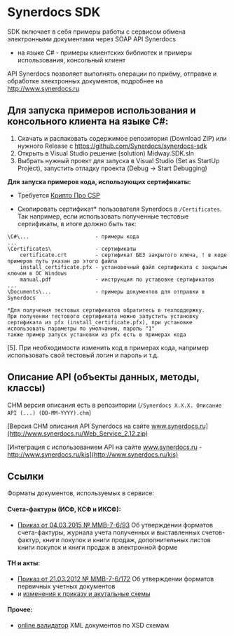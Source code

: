# Synerdocs SDK

SDK включает в себя примеры работы с сервисом обмена электронными документами через SOAP API Synerdocs
 * на языке C# - примеры клиентских библиотек и примеры использования, консольный клиент

API Synerdocs позволяет выполнять операции по приёму, отправке и обработке электронных документов, подробнее на http://www.synerdocs.ru

## Для запуска примеров использования и консольного клиента на языке C#:

1. Скачать и распаковать содержимое репозитория (Download ZIP) или нужного Release c https://github.com/Synerdocs/synerdocs-sdk
2. Открыть в Visual Studio решение (solution) Midway.SDK.sln
3. Выбрать нужный проект для запуска в Visual Studio (Set as StartUp Project), запустить отладку проекта (Debug -> Start Debugging)

**Для запуска примеров кода, использующих сертификаты:**

* Требуется [Крипто Про CSP](https://www.cryptopro.ru/products/csp)

* Скопировать сертификат* пользователя Synerdocs в ```/Certificates```. Так например, если использовать полученные тестовые сертификаты, в итоге должно быть так:
```
\C#\...                     - примеры кода
...
\Certificates\           	- сертификаты
    certificate.crt         - сертификат БЕЗ закрытого ключа, ! в коде примеров путь указан до этого файла
    install_certificate.pfx - установочный файл сертификата с закрытым ключом в ОС Windows
    manual.pdf              - инструкция по уставовке сертификатов
...
\Documents\...              - примеры документов для отправки в Synerdocs

*Для получения тестовых сертификатов обратитесь в техподдержку.
При получении тестового сертификата можно запустить установку сертификата из pfx (install_certificate.pfx), при установке использовать параметры по умолчанию, пароль "1"
также пример запуск установки из pfx есть в примерах кода 
```

[5]. При необходимости изменить код в примерах кода, например использовать свой тестовый логин и пароль и т.д.
    
## Описание API (объекты данных, методы, классы)

 CHM версия описания есть в репозитории (```/Synerdocs X.X.X. Описание API (...) (DD-MM-YYYY).chm```)

 [Версия CHM описания API Synerdocs на сайте www.synerdocs.ru](http://www.synerdocs.ru/Web_Service_2.12.zip)

 [Интеграция с использованием API на сайте www.synerdocs.ru - http://www.synerdocs.ru/kis](http://www.synerdocs.ru/kis)

## Ссылки 

Форматы документов, используемых в сервисе:

#### Cчета-фактуры (ИСФ, КСФ и ИКСФ):

 * [Приказ от 04.03.2015 № ММВ-7-6/93](https://www.nalog.ru/rn18/about_fts/docs/5433729/)  Об утверждении форматов счета-фактуры, журнала учета полученных и выставленных счетов-фактур, книги покупок и книги продаж, дополнительных листов книги покупок и книги продаж в электронной форме

#### ТН и акты:

 * [Приказ от 21.03.2012 № ММВ-7-6/172](https://www.nalog.ru/rn18/about_fts/docs/3908415/) Об утверждении форматов первичных учетных документов
 * и [изменения к приказу и акутальные схемы](https://www.nalog.ru/rn18/about_fts/docs/5330915/)

#### Прочее:
 * [online валидатор](http://www.utilities-online.info/xsdvalidation/) XML документов по XSD схемам